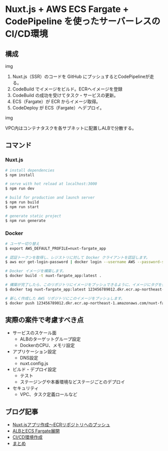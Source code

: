 # Nuxt.js + AWS ECS Fargate + CodePipeline を使ったサーバーレスのCI/CD環境

## 構成

img

1. Nuxt.js（SSR）のコードを GitHub にプッシュするとCodePipelineが走る。
2. CodeBuild でイメージをビルド。ECRへイメージを登録
3. CodeBuild の成功を受けてタスク・サービスの更新。
4. ECS（Fargate）が ECR からイメージ取得。
5. CodeDeploy が ECS（Fargate）へデプロイ。

img

VPC内はコンテナタスクを各サブネットに配置しALBで分散する。



## コマンド

### Nuxt.js

```bash
# install dependencies
$ npm install

# serve with hot reload at localhost:3000
$ npm run dev

# build for production and launch server
$ npm run build
$ npm run start

# generate static project
$ npm run generate
```

### Docker

```bash
# ユーザー切り替え
$ export AWS_DEFAULT_PROFILE=nuxt-fargate_app

# 認証トークンを取得し、レジストリに対して Docker クライアントを認証します。
$ aws ecr get-login-password | docker login --username AWS --password-stdin https://123456789012.dkr.ecr.ap-northeast-1.amazonaws.com

# Docker イメージを構築します。
$ docker build -t nuxt-fargate_app:latest .

# 構築が完了したら、このリポジトリにイメージをプッシュできるように、イメージにタグを付けます。
$ docker tag nuxt-fargate_app:latest 123456789012.dkr.ecr.ap-northeast-1.amazonaws.com/nuxt-fargate_app:latest

# 新しく作成した AWS リポジトリにこのイメージをプッシュします。
$ docker push 123456789012.dkr.ecr.ap-northeast-1.amazonaws.com/nuxt-fargate_app:latest
```



## 実際の案件で考慮すべき点

- サービスのスケール面
  - ALBのターゲットグループ設定
  - DockerのCPU、メモリ設定
- アプリケーション設定
  - DNS設定
  - nuxt.config.js
- ビルド・デプロイ設定
  - テスト
  - ステージングや本番環境などステージごとのデプロイ
- セキュリティ
  - VPC、タスク定義ロールなど



## ブログ記事

- [Nuxt.jsアプリ作成〜ECRリポジトリへのプッシュ](https://jtk.hatenablog.com/entry/2021/03/21/165736)
- [ALBとECS Fargate展開](https://jtk.hatenablog.com/entry/2021/03/22/131359)
- [CI/CD環境作成](https://jtk.hatenablog.com/entry/2021/03/24/181513)
- [まとめ](https://jtk.hatenablog.com/entry/2021/03/25/162223)
